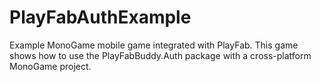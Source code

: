 # PlayFabAuthExample
Example MonoGame mobile game integrated with PlayFab.
This game shows how to use the PlayFabBuddy.Auth package with a cross-platform MonoGame project.

